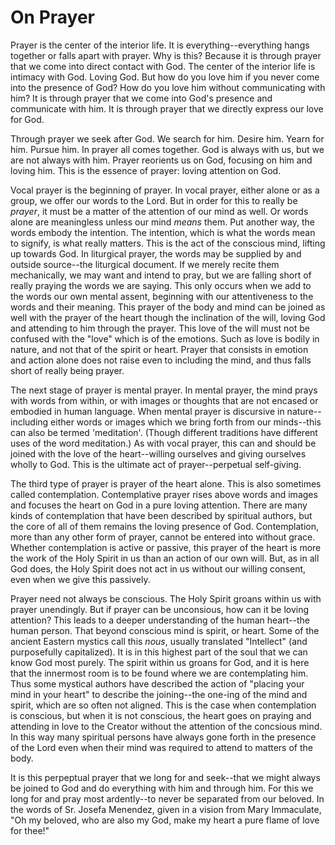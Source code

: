 # On Prayer

Prayer is the center of the interior life. It is everything--everything hangs together or falls apart with prayer. Why is this? Because it is through prayer that we come into direct contact with God. The center of the interior life is intimacy with God. Loving God. But how do you love him if you never come into the presence of God? How do you love him without communicating with him? It is through prayer that we come into God's presence and communicate with him. It is through prayer that we directly express our love for God.

Through prayer we seek after God. We search for him. Desire him. Yearn for him. Pursue him. In prayer all comes together. God is always with us, but we are not always with him. Prayer reorients us on God, focusing on him and loving him. This is the essence of prayer: loving attention on God.

Vocal prayer is the beginning of prayer. In vocal prayer, either alone or as a group, we offer our words to the Lord. But in order for this to really be _prayer_, it must be a matter of the attention of our mind as well. Or words alone are meaningless unless our mind _means_ them. Put another way, the words embody the intention. The intention, which is what the words mean to signify, is what really matters. This is the act of the conscious mind, lifting up towards God. In liturgical prayer, the words may be supplied by and outside source--the liturgical document. If we merely recite them mechanically, we may want and intend to pray, but we are falling short of really praying the words we are saying. This only occurs when we add to the words our own mental assent, beginning with our attentiveness to the words and their meaning. This prayer of the body and mind can be joined as well with the prayer of the heart though the inclination of the will, loving God and attending to him through the prayer. This love of the will must not be confused with the "love" which is of the emotions. Such as love is bodily in nature, and not that of the spirit or heart. Prayer that consists in emotion and action alone does not raise even to including the mind, and thus falls short of really being prayer.

The next stage of prayer is mental prayer. In mental prayer, the mind prays with words from within, or with images or thoughts that are not encased or embodied in human language. When mental prayer is discursive in nature--including either words or images which we bring forth from our minds--this can also be termed 'meditation'. (Though different traditions have different uses of the word meditation.) As with vocal prayer, this can and should be joined with the love of the heart--willing ourselves and giving ourselves wholly to God. This is the ultimate act of prayer--perpetual self-giving.

The third type of prayer is prayer of the heart alone. This is also sometimes called contemplation. Contemplative prayer rises above words and images and focuses the heart on God in a pure loving attention. There are many kinds of contemplation that have been described by spiritual authors, but the core of all of them remains the loving presence of God. Contemplation, more than any other form of prayer, cannot be entered into without grace. Whether contemplation is active or passive, this prayer of the heart is more the work of the Holy Spirit in us than an action of our own will. But, as in all God does, the Holy Spirit does not act in us without our willing consent, even when we give this passively.

Prayer need not always be conscious. The Holy Spirit groans within us with prayer unendingly. But if prayer can be unconsious, how can it be loving attention? This leads to a deeper understanding of the human heart--the human person. That beyond conscious mind is spirit, or heart. Some of the ancient Eastern mystics call this _nous_, usually translated "Intellect" (and purposefully capitalized). It is in this highest part of the soul that we can know God most purely. The spirit within us groans for God, and it is here that the innermost room is to be found where we are contemplating him. Thus some mystical authors have described the action of "placing your mind in your heart" to describe the joining--the one-ing of the mind and spirit, which are so often not aligned. This is the case when contemplation is conscious, but when it is not conscious, the heart goes on praying and attending in love to the Creator without the attention of the concsious mind. In this way many spiritual persons have always gone forth in the presence of the Lord even when their mind was required to attend to matters of the body.

It is this perpeptual prayer that we long for and seek--that we might always be joined to God and do everything with him and through him. For this we long for and pray most ardently--to never be separated from our beloved. In the words of Sr. Josefa Menendez, given in a vision from Mary Immaculate, "Oh my beloved, who are also my God, make my heart a pure flame of love for thee!"
